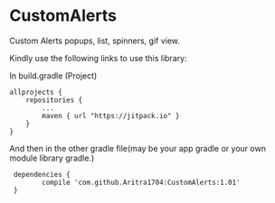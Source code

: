 # CustomAlerts
Custom Alerts popups, list, spinners, gif view.

Kindly use the following links to use this library:

In build.gradle (Project)

	allprojects {
		repositories {
			...
			maven { url "https://jitpack.io" }
		}
	}

And then in the other gradle file(may be your app gradle or your own module library gradle.)

	 dependencies {
	        compile 'com.github.Aritra1704:CustomAlerts:1.01'
	 }

